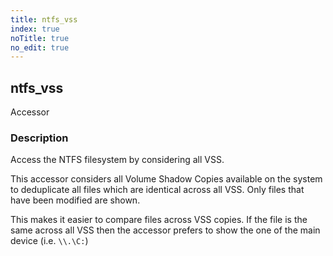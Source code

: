 ```yaml
---
title: ntfs_vss
index: true
noTitle: true
no_edit: true
---
```




<div class="vql_item"></div>


## ntfs_vss
<span class='vql_type pull-right page-header'>Accessor</span>


### Description

Access the NTFS filesystem by considering all VSS.

This accessor considers all Volume Shadow Copies available on the
system to deduplicate all files which are identical across all
VSS. Only files that have been modified are shown.

This makes it easier to compare files across VSS copies. If the
file is the same across all VSS then the accessor prefers to show
the one of the main device (i.e. `\\.\C:`)


